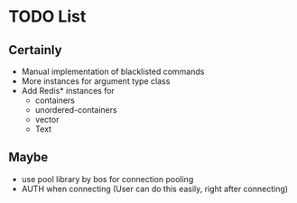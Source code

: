 # TODO List

## Certainly

- Manual implementation of blacklisted commands
- More instances for argument type class
- Add Redis* instances for
    - containers
    - unordered-containers
    - vector
    - Text


## Maybe

- use pool library by bos for connection pooling
- AUTH when connecting (User can do this easily, right after connecting)
